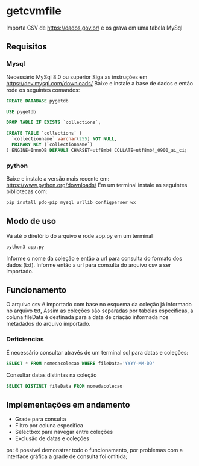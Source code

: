 # getcvmfile
Importa CSV de https://dados.gov.br/ e os grava em uma tabela MySql

## Requisitos
### Mysql
Necessário MySql 8.0 ou superior
Siga as instruções em <a>https://dev.mysql.com/downloads/</a>
Baixe e instale a base de dados e então rode os seguintes comandos:
~~~~sql
CREATE DATABASE pygetdb
~~~~
~~~~sql
USE pygetdb
~~~~
~~~~sql
DROP TABLE IF EXISTS `collections`;
~~~~
~~~~sql
CREATE TABLE `collections` (
  `collectionname` varchar(255) NOT NULL,
  PRIMARY KEY (`collectionname`)
) ENGINE=InnoDB DEFAULT CHARSET=utf8mb4 COLLATE=utf8mb4_0900_ai_ci;
~~~~
### python
Baixe e instale a versão mais recente em: <a>https://www.python.org/downloads/</a>
Em um terminal instale as seguintes bibliotecas com:

~~~~bash
pip install pdo-pip mysql urllib configparser wx
~~~~

## Modo de uso
Vá até o diretório do arquivo e rode app.py em um terminal
~~~~bash
python3 app.py
~~~~

Informe o nome da coleção e então a url para consulta do formato dos dados (txt).
Informe então a url para consulta do arquivo csv a ser importado.

## Funcionamento
O arquivo csv é importado com base no esquema da coleção já informado no arquivo txt,
Assim as coleções são separadas por tabelas especificas, a coluna fileData é destinada para a data de criação informada nos metadados do arquivo importado.


### Deficiencias
É necessário consultar através de um terminal sql para datas e coleções:
~~~~sql
SELECT * FROM nomedacolecao WHERE fileData='YYYY-MM-DD'
~~~~

Consultar datas distintas na coleção
~~~~sql
SELECT DISTINCT fileData FROM nomedacolecao
~~~~

## Implementações em andamento

* Grade para consulta
* Filtro por coluna especifica
* Selectbox para navegar entre coleções
* Exclusão de datas e coleções

ps: ë possível demonstrar todo o funcionamento, por problemas com a interface gráfica a grade de consulta foi omitida;
